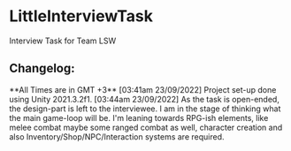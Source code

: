 # LittleInterviewTask
Interview Task for Team LSW

<h2>Changelog:</h2>
**All Times are in GMT +3**
[03:41am 23/09/2022] Project set-up done using Unity 2021.3.2f1.
[03:44am 23/09/2022] As the task is open-ended, the design-part is left to the interviewee. I am in the stage of thinking what the main game-loop will be. I'm leaning towards RPG-ish elements, like melee combat maybe some ranged combat as well, character creation and also Inventory/Shop/NPC/Interaction systems are required.
